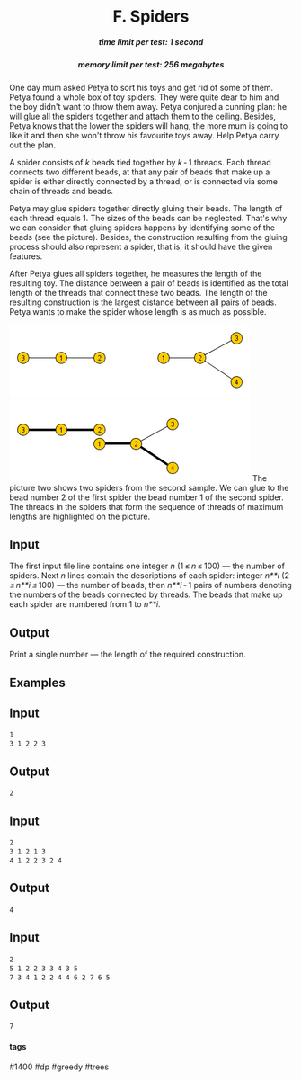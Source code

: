 <h1 style='text-align: center;'> F. Spiders</h1>

<h5 style='text-align: center;'>time limit per test: 1 second</h5>
<h5 style='text-align: center;'>memory limit per test: 256 megabytes</h5>

One day mum asked Petya to sort his toys and get rid of some of them. Petya found a whole box of toy spiders. They were quite dear to him and the boy didn't want to throw them away. Petya conjured a cunning plan: he will glue all the spiders together and attach them to the ceiling. Besides, Petya knows that the lower the spiders will hang, the more mum is going to like it and then she won't throw his favourite toys away. Help Petya carry out the plan.

A spider consists of *k* beads tied together by *k* - 1 threads. Each thread connects two different beads, at that any pair of beads that make up a spider is either directly connected by a thread, or is connected via some chain of threads and beads.

Petya may glue spiders together directly gluing their beads. The length of each thread equals 1. The sizes of the beads can be neglected. That's why we can consider that gluing spiders happens by identifying some of the beads (see the picture). Besides, the construction resulting from the gluing process should also represent a spider, that is, it should have the given features. 

After Petya glues all spiders together, he measures the length of the resulting toy. The distance between a pair of beads is identified as the total length of the threads that connect these two beads. The length of the resulting construction is the largest distance between all pairs of beads. Petya wants to make the spider whose length is as much as possible.

 ![](images/cc0fea6f9ad4f2ad284d9bd22c8e6e1e14c845eb.png)  ![](images/1ae7448347ae13f986d057444a86c079b3f4d2b9.png) The picture two shows two spiders from the second sample. We can glue to the bead number 2 of the first spider the bead number 1 of the second spider. The threads in the spiders that form the sequence of threads of maximum lengths are highlighted on the picture.

## Input

The first input file line contains one integer *n* (1 ≤ *n* ≤ 100) — the number of spiders. Next *n* lines contain the descriptions of each spider: integer *n**i* (2 ≤ *n**i* ≤ 100) — the number of beads, then *n**i* - 1 pairs of numbers denoting the numbers of the beads connected by threads. The beads that make up each spider are numbered from 1 to *n**i*.

## Output

Print a single number — the length of the required construction.

## Examples

## Input


```
1  
3 1 2 2 3  

```
## Output


```
2  

```
## Input


```
2  
3 1 2 1 3  
4 1 2 2 3 2 4  

```
## Output


```
4  

```
## Input


```
2  
5 1 2 2 3 3 4 3 5  
7 3 4 1 2 2 4 4 6 2 7 6 5  

```
## Output


```
7  

```


#### tags 

#1400 #dp #greedy #trees 